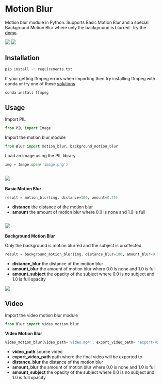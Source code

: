 # Motion Blur
Motion blur module in Python. Supports Basic Motion Blur and a special Background Motion Blur where only the background is blurred. Try the [demo](https://huggingface.co/spaces/tonyassi/motion-blur).

![](https://cdn.discordapp.com/attachments/1120417968032063538/1194679612769304717/basic_blur.png?ex=65b13b17&is=659ec617&hm=ebfde91b36e9afb5e6066c44ed01b129c9a573c75f2cb4c74868dabf21cd17a5&)
![](https://cdn.discordapp.com/attachments/1120417968032063538/1199042638926598184/bg_blur_2.png?ex=65c11a7a&is=65aea57a&hm=6c3957e11e0fdcdb58c94e7bdfbc0fc13dd95ab3dca2eceb2ecebbad04164efb&)

## Installation
```bash
pip install -r requirements.txt
```
If your getting ffmpeg errors when importing then try installing ffmpeg with conda or try one of these [solutions](https://github.com/Zulko/moviepy/issues/1158)
```bash
conda install ffmpeg
```

## Usage
Import PIL
```python
from PIL import Image
```
Import the motion blur module
```python
from Blur import motion_blur, background_motion_blur
```

Load an image using the PIL library
```python
img = Image.open('image.png')
```
![](https://cdn.discordapp.com/attachments/1120417968032063538/1194679023243120690/image-normal.png?ex=65b13a8b&is=659ec58b&hm=1510b72453dafba78d3068e02e043b0abed6314dd712845d7af6810d8b2a4da4&)
---

**Basic Motion Blur**
```python
result = motion_blur(img, distance=100, amount=0.75)
```
- **distance** the distance of the motion blur
- **amount** the amount of motion blur where 0.0 is none and 1.0 is full
  
![](https://cdn.discordapp.com/attachments/1120417968032063538/1194679612769304717/basic_blur.png?ex=65b13b17&is=659ec617&hm=ebfde91b36e9afb5e6066c44ed01b129c9a573c75f2cb4c74868dabf21cd17a5&)
---

**Background Motion Blur** 

Only the background is motion blurred and the subject is unaffected
```python
result = background_motion_blur(img, distance_blur=100, amount_blur=0.75, amount_subject=1.0)
```
- **distance_blur** the distance of the motion blur
- **amount_blur** the amount of motion blur where 0.0 is none and 1.0 is full
- **amount_subject** the opacity of the subject where 0.0 is no subject and 1.0 is full opacity

![](https://cdn.discordapp.com/attachments/1120417968032063538/1199042638926598184/bg_blur_2.png?ex=65c11a7a&is=65aea57a&hm=6c3957e11e0fdcdb58c94e7bdfbc0fc13dd95ab3dca2eceb2ecebbad04164efb&)

## Video
Import the video motion blur module
```python
from Blur import video_motion_blur
```
**Video Motion Blur** 
```python
video_motion_blur(video_path='video.mp4', export_video_path= 'export-video.mp4', distance_blur=100, amount_blur=0.75, amount_subject=1.0)
```
- **video_path** source video
- **export_video_path** path where the final video will be exported to
- **distance_blur** the distance of the motion blur
- **amount_blur** the amount of motion blur where 0.0 is none and 1.0 is full
- **amount_subject** the opacity of the subject where 0.0 is no subject and 1.0 is full opacity
